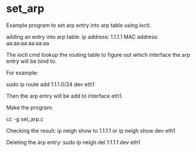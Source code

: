 # set_arp

Example program to set arp entry into arp table using ioctl.

adding an entry into arp table:
ip address: 1.1.1.1
MAC address: aa:aa:aa:aa:aa:aa

The ioctl cmd lookup the routing table to figure out which interface the arp entry will be bind to.

For example:

sudo ip route add 1.1.1.0/24 dev eth1

Then the arp entry will be add to interface eth1.

Make the program:

cc -g set_arp.c

Checking the result:
ip neigh show to 1.1.1.1
or
ip neigh show dev eth1

Deleting the arp entry:
sudo ip neigh del 1.1.1.1 dev eth1
